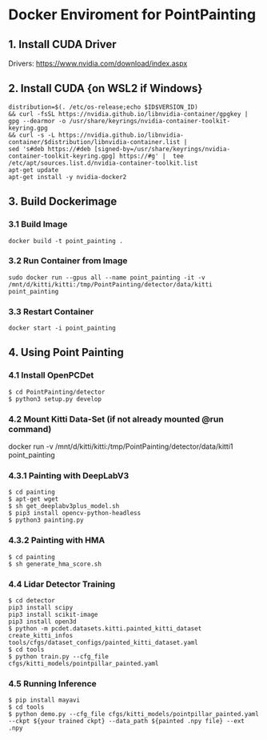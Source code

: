 # Docker Enviroment for PointPainting

## 1. Install CUDA Driver

Drivers: <https://www.nvidia.com/download/index.aspx>

## 2. Install CUDA {on WSL2 if Windows}

```
distribution=$(. /etc/os-release;echo $ID$VERSION_ID) 
&& curl -fsSL https://nvidia.github.io/libnvidia-container/gpgkey | gpg --dearmor -o /usr/share/keyrings/nvidia-container-toolkit-keyring.gpg 
&& curl -s -L https://nvidia.github.io/libnvidia-container/$distribution/libnvidia-container.list |
sed 's#deb https://#deb [signed-by=/usr/share/keyrings/nvidia-container-toolkit-keyring.gpg] https://#g' |  tee /etc/apt/sources.list.d/nvidia-container-toolkit.list
apt-get update
apt-get install -y nvidia-docker2
```

## 3. Build Dockerimage

### 3.1 Build Image

```
docker build -t point_painting .
```

### 3.2 Run Container from Image

```
sudo docker run --gpus all --name point_painting -it -v /mnt/d/kitti/kitti:/tmp/PointPainting/detector/data/kitti point_painting
```

### 3.3 Restart Container

```
docker start -i point_painting
```

## 4. Using Point Painting

### 4.1 Install OpenPCDet

```
$ cd PointPainting/detector
$ python3 setup.py develop
```

### 4.2 Mount Kitti Data-Set (if not already mounted @run command)

docker run -v /mnt/d/kitti/kitti:/tmp/PointPainting/detector/data/kitti1 point_painting


### 4.3.1 Painting with DeepLabV3



```
$ cd painting
$ apt-get wget
$ sh get_deeplabv3plus_model.sh
$ pip3 install opencv-python-headless
$ python3 painting.py
```

### 4.3.2 Painting with HMA

```
$ cd painting
$ sh generate_hma_score.sh
```

### 4.4 Lidar Detector Training

```
$ cd detector
pip3 install scipy
pip3 install scikit-image
pip3 install open3d
$ python -m pcdet.datasets.kitti.painted_kitti_dataset create_kitti_infos tools/cfgs/dataset_configs/painted_kitti_dataset.yaml
$ cd tools
$ python train.py --cfg_file cfgs/kitti_models/pointpillar_painted.yaml
```

### 4.5 Running Inference

```
$ pip install mayavi
$ cd tools
$ python demo.py --cfg_file cfgs/kitti_models/pointpillar_painted.yaml --ckpt ${your trained ckpt} --data_path ${painted .npy file} --ext .npy
```
